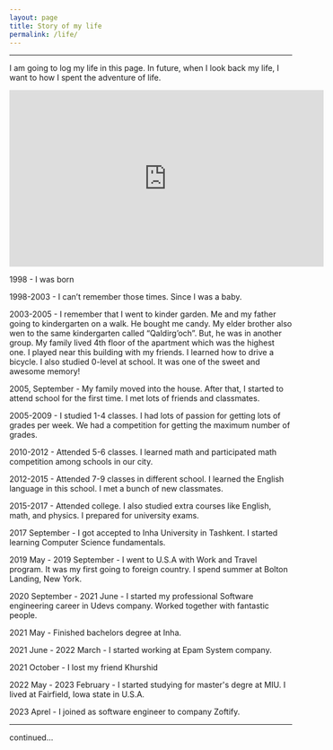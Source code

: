 ```yaml
---
layout: page
title: Story of my life
permalink: /life/
---
```

<style type="text/css">
  strong {
    font-weight: 600;
  }
  hr {
    margin-bottom: 10px;
  }

  li {
    line-height: 30px;
  }
</style>

---
I am going to log my life in this page. In future, when I look back my life, I want to how I spent the adventure of life.

<iframe width="560" height="315" src="https://www.youtube.com/embed/W-TE_Ys4iwM" title="YouTube video player" frameborder="0" allow="accelerometer; autoplay; clipboard-write; encrypted-media; gyroscope; picture-in-picture; web-share" allowfullscreen></iframe>

1998 - I was born

1998-2003 - I can’t remember those times. Since I was a baby.

2003-2005 - I remember that I went to kinder garden. Me and my father going to kindergarten on a walk. He bought me candy. My elder brother also wen to the same kindergarten called “Qaldirg’och”. But, he was in another group. My family lived 4th floor of the apartment which was the highest one. I played near this building with my friends. I learned how to drive a bicycle. I also studied 0-level at school. It was one of the sweet and awesome memory!

2005, September - My family moved into the house. After that, I started to attend school for the first time. I met lots of friends and classmates.

2005-2009 - I studied 1-4 classes. I had lots of passion for getting lots of grades per week. We had a competition for getting the maximum number of grades.

2010-2012 - Attended 5-6 classes. I learned math and participated math competition among schools in our city.

2012-2015 - Attended 7-9 classes in different school. I learned the English language in this school. I met a bunch of new classmates.

2015-2017 - Attended college. I also studied extra courses like English, math, and physics. I prepared for university exams.

2017 September - I got accepted to Inha University in Tashkent. I started learning Computer Science fundamentals.

2019 May - 2019 September - I went to U.S.A with Work and Travel program. It was my first going to foreign country. I spend summer at Bolton Landing, New York.

2020 September - 2021 June - I started my professional Software engineering career in Udevs company. Worked together with fantastic people.

2021 May - Finished bachelors degree at Inha.

2021 June - 2022 March - I started working at Epam System company.

2021 October - I lost my friend Khurshid

2022 May - 2023 February - I started studying for master's degre at MIU. I lived at Fairfield, Iowa state in U.S.A.

2023 Aprel - I joined as software engineer to company Zoftify. 

---

continued...
